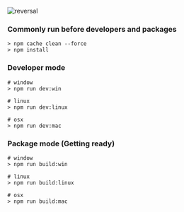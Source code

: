 ![reversal](https://capsule-render.vercel.app/api?type=rect&text=EleVue&fontAlign=30&fontSize=50&desc=Easy%20Server%20Management%20Tool&descAlignY=50&theme=radical)

### Commonly run before developers and packages
```
> npm cache clean --force
> npm install
```

### Developer mode
```
# window
> npm run dev:win

# linux
> npm run dev:linux

# osx
> npm run dev:mac
```

### Package mode (Getting ready)
```
# window
> npm run build:win

# linux
> npm run build:linux

# osx
> npm run build:mac
```
